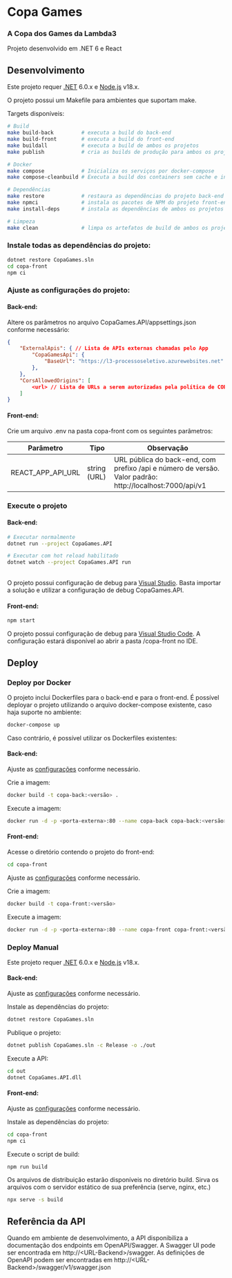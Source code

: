 
#  Copa Games

  

###  A Copa dos Games da Lambda3
Projeto desenvolvido em .NET 6 e React

##  Desenvolvimento
Este projeto requer [.NET](https://dotnet.microsoft.com/) 6.0.x e [Node.js](https://nodejs.org/) v18.x. 

O projeto possui um Makefile para ambientes que suportam make.

Targets disponíveis:
```sh
# Build
make build-back			# executa a build do back-end
make build-front		# executa a build do front-end
make buildall			# executa a build de ambos os projetos
make publish			# cria as builds de produção para ambos os projetos

# Docker
make compose			# Inicializa os serviços por docker-compose
make compose-cleanbuild	# Executa a build dos containers sem cache e inicializa os serviços

# Dependências
make restore			# restaura as dependências do projeto back-end
make npmci				# instala os pacotes de NPM do projeto front-end
make install-deps		# instala as dependências de ambos os projetos

# Limpeza
make clean				# limpa os artefatos de build de ambos os projetos
```

### Instale todas as dependências do projeto:
```sh
dotnet restore CopaGames.sln
cd copa-front
npm ci
```
### Ajuste as configurações do projeto:
#### Back-end:
Altere os parâmetros no arquivo CopaGames.API/appsettings.json conforme necessário:

```json
{
	"ExternalApis": { // Lista de APIs externas chamadas pelo App
		"CopaGamesApi": {
			"BaseUrl": "https://l3-processoseletivo.azurewebsites.net" // URL da API de games da Lambda3. Alterar conforme necessário
		},
	},
	"CorsAllowedOrigins": [
		<url> // Lista de URLs a serem autorizadas pela política de CORS
	]
}
```

#### Front-end:
Crie um arquivo .env na pasta copa-front com os seguintes parâmetros:

| Parâmetro | Tipo | Observação |
|--|--|--|
| REACT_APP_API_URL | string (URL) | URL pública do back-end, com prefixo /api e número de versão. Valor padrão: http://localhost:7000/api/v1 |

### Execute o projeto
#### Back-end:
```sh
# Executar normalmente
dotnet run --project CopaGames.API

# Executar com hot reload habilitado
dotnet watch --project CopaGames.API run
```
\
O projeto possui configuração de debug para [Visual Studio](https://visualstudio.microsoft.com/). Basta importar a solução e utilizar a configuração de debug CopaGames.API.

#### Front-end:
```sh
npm start
```
O projeto possui configuração de debug para [Visual Studio Code](https://code.visualstudio.com/). A configuração estará disponível ao abrir a pasta /copa-front no IDE. 

##  Deploy
### Deploy por Docker
O projeto inclui Dockerfiles para o back-end e para o front-end.
É possível deployar o projeto utilizando o arquivo docker-compose existente, caso haja suporte no ambiente:
```sh
docker-compose up
```
Caso contrário, é possível utilizar os Dockerfiles existentes:
#### Back-end:
Ajuste as [configurações](#ajuste-as-configurações-do-projeto) conforme necessário.

Crie a imagem:
```sh
docker build -t copa-back:<versão> .
```
Execute a imagem:
```sh
docker run -d -p <porta-externa>:80 --name copa-back copa-back:<versão>
```
#### Front-end:
Acesse o diretório contendo o projeto do front-end:
```sh
cd copa-front
```
Ajuste as [configurações](#ajuste-as-configurações-do-projeto) conforme necessário.

Crie a imagem:
```sh
docker build -t copa-front:<versão>
```

Execute a imagem:
```sh
docker run -d -p <porta-externa>:80 --name copa-front copa-front:<versão>
```

###  Deploy Manual
Este projeto requer [.NET](https://dotnet.microsoft.com/) 6.0.x e [Node.js](https://nodejs.org/) v18.x. 

#### Back-end:
Ajuste as [configurações](#ajuste-as-configurações-do-projeto) conforme necessário.

Instale as dependências do projeto:
```sh
dotnet restore CopaGames.sln
```
Publique o projeto:
```sh
dotnet publish CopaGames.sln -c Release -o ./out
```
Execute a API:
```sh
cd out
dotnet CopaGames.API.dll
```
#### Front-end:
Ajuste as [configurações](#ajuste-as-configurações-do-projeto) conforme necessário.

Instale as dependências do projeto:
```sh
cd copa-front
npm ci
```
Execute o script de build:
```sh
npm run build
```
Os arquivos de distribuição estarão disponíveis no diretório build. Sirva os arquivos com o servidor estático de sua preferência (serve, nginx, etc.)
```sh
npx serve -s build
```

## Referência da API
Quando em ambiente de desenvolvimento, a API disponibiliza a documentação dos endpoints em OpenAPI/Swagger.
A Swagger UI pode ser encontrada em http://\<URL-Backend>/swagger.
As definições de OpenAPI podem ser encontradas em http://\<URL-Backend>/swagger/v1/swagger.json

